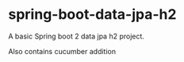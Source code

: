 # spring-boot-data-jpa-h2
A basic Spring boot 2 data jpa h2 project.

Also contains cucumber addition
